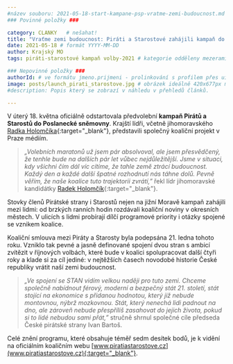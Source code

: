 ```yaml
---
#název souboru: 2021-05-18-start-kampane-psp-vratme-zemi-budoucnost.md
### Povinné položky ###

category: CLANKY   # nešahat!
title: "Vraťme zemi budoucnost: Piráti a Starostové zahájili kampaň do sněmovny"
date: 2021-05-18 # formát YYYY-MM-DD
author: Krajský MO
tags: piráti-starostové kampaň volby-2021 # kategorie odděleny mezerami, např. volby zemědělství životní-prostředí piráti (viz https://jihomoravsky.pirati.cz/tags/)

### Nepovinné položky ###
authorId: # ve formátu jmeno.prijmeni - prolinkování s profilem přes uid
image: posts/launch_pirati_starostove.jpg # obrázek ideálně 420x677px minifikovaný přes https://tinypng.com/
#description: Popis který se zobrazí v náhledu v přehledů článků.

---
```


V úterý 18. května oficiálně odstartovala předvolební **kampaň Pirátů a Starostů do Poslanecké sněmovny**. Krajští lídři, včetně jihomoravského [Radka Holomčíka](https://www.piratiastarostove.cz/kandidati/mgr-radek-holomcik/){:target="_blank"}, představili společný koaliční projekt v Praze médiím. 

> *„Volebních maratonů už jsem pár absolvoval, ale jsem přesvědčený, že tenhle bude na dalších pár let vůbec nejdůležitější. Jsme v situaci, kdy všichni čím dál víc cítíme, že tahle země ztrácí budoucnost. Každý den a každé další špatné rozhodnutí nás táhne dolů. Pevně věřím, že naše koalice tuto trajektorii zvrátí,”* řekl lídr jihomoravské kandidátky [Radek Holomčík](https://www.piratiastarostove.cz/kandidati/mgr-radek-holomcik/){:target="_blank"}.
> 

Stovky členů Pirátské strany i Starostů nejen na jižní Moravě kampaň zahájili mezi lidmi: od brzkých ranních hodin rozdávali koaliční noviny v okresních městech. V ulicích s lidmi probírají dílčí programové priority i otázky spojené se vznikem koalice. 

Koaliční smlouva mezi Piráty a Starosty byla podepsána 21. ledna tohoto roku. Vzniklo tak pevné a jasně definované spojení dvou stran s ambicí zvítězit v říjnových volbách, které bude v koalici spolupracovat další čtyři roky a klade si za cíl jediné: v nejtěžších časech novodobé historie České republiky vrátit naší zemi budoucnost.

> *„Ve spojení se STAN vidím velkou naději pro tuto zemi. Chceme společně nabídnout férový, moderní a bezpečný stát 21. století, stát stojící na ekonomice s přidanou hodnotou, který již nebude montovnou, nýbrž mozkovnou. Stát, který nenechá lidi padnout na dno, ale zároveň nebude přespříliš zasahovat do jejich života, pokud si to lidé nebudou sami přát,”* stručně shrnul společné cíle předseda České pirátské strany Ivan Bartoš.
>

Celé znění programu, které obsahuje téměř sedm desítek bodů, je k vidění na oficiálním koaličním webu [www.piratiastarostove.cz](www.piratiastarostove.cz){:target="_blank"}.

